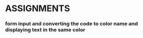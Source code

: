 <h1> ASSIGNMENTS </h1>

<h3> form input and converting the code to color name and displaying text in the same color</h3>
